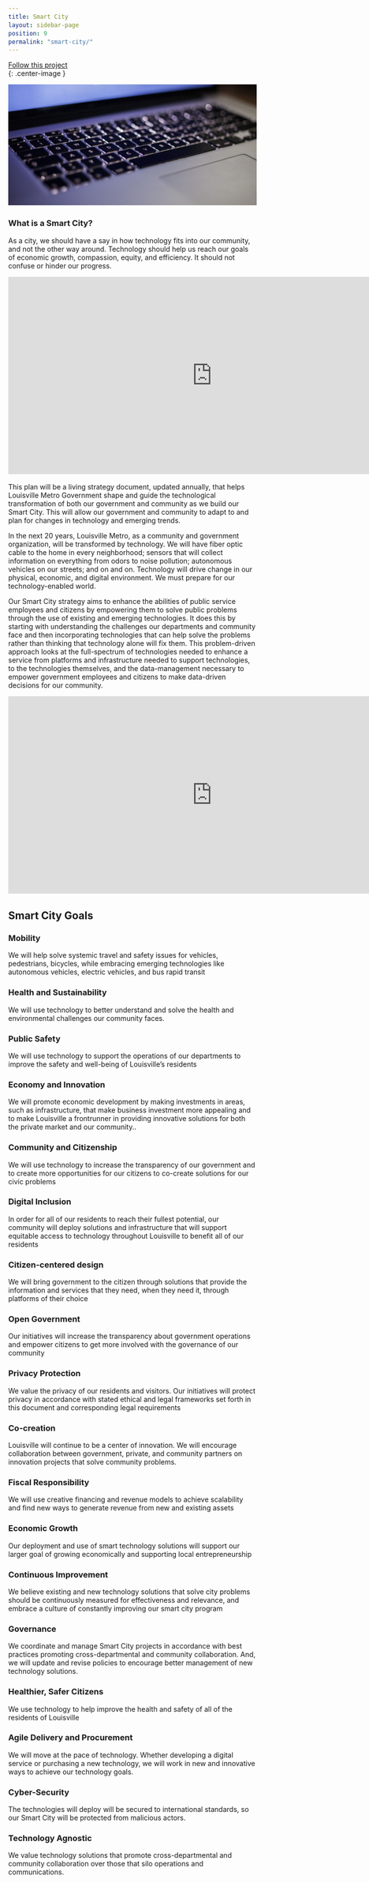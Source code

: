 ```yaml
---
title: Smart City
layout: sidebar-page
position: 9
permalink: "smart-city/"
---
```


<div class="end-xs hidden-xs col-md-3 button-wrap">
<a class="usa-button usa-button-outline link--external" href="https://public.govdelivery.com/accounts/KYLOUISVILLE/subscriber/new?category_id=KYLOUISVILLE_C75" target="_blank">Follow this project</a>
</div>{: .center-image }

![Smart city](/assets/img/projects/smart-city/smart-city-0.jpg)

### What is a Smart City?
As a city, we should have a say in how technology fits into our community, and not the other way around. Technology should help us reach our goals of economic growth, compassion, equity, and efficiency. It should not confuse or hinder our progress.

<iframe width="825" height="400" src="https://www.youtube.com/embed/p2tqQQjNLOQ" frameborder="0" allow="autoplay; encrypted-media" allowfullscreen></iframe>

This plan will be a living strategy document, updated annually, that helps Louisville Metro Government shape and guide the technological transformation of both our government and community as we build our Smart City. This will allow our government and community to adapt to and plan for changes in technology and emerging trends.

In the next 20 years, Louisville Metro, as a community and government organization, will be transformed by technology. We will have fiber optic cable to the home in every neighborhood; sensors that will collect information on everything from odors to noise pollution; autonomous vehicles on our streets; and on and on. Technology will drive change in our physical, economic, and digital environment. We must prepare for our technology-enabled world.

Our Smart City strategy aims to enhance the abilities of public service employees and citizens by empowering them to solve public problems through the use of existing and emerging technologies. It does this by starting with understanding the challenges our departments and community face and then incorporating technologies that can help solve the problems rather than thinking that technology alone will fix them. This problem-driven approach looks at the full-spectrum of technologies needed to enhance a service from platforms and infrastructure needed to support technologies, to the technologies themselves, and the data-management necessary to empower government employees and citizens to make data-driven decisions for our community.

<iframe width="825" height="400" src="https://www.youtube.com/embed/BLg_3GLAB0g" frameborder="0" allow="autoplay; encrypted-media" allowfullscreen></iframe>

## Smart City Goals

### Mobility
We will help solve systemic travel and safety issues for vehicles, pedestrians, bicycles, while embracing emerging technologies like autonomous vehicles, electric vehicles, and bus rapid transit

### Health and Sustainability
We will use technology to better understand and solve the health and environmental challenges our community faces.

### Public Safety
We will use technology to support the operations of our departments to improve the safety and well-being of Louisville’s residents

### Economy and Innovation
We will promote economic development by making investments in areas, such as infrastructure, that make business investment more appealing and to make Louisville a frontrunner in providing innovative solutions for both the private market and our community..

### Community and Citizenship
We will use technology to increase the transparency of our government and to create more opportunities for our citizens to co-create solutions for our civic problems

### Digital Inclusion
In order for all of our residents to reach their fullest potential, our community will deploy solutions and infrastructure that will support equitable access to technology throughout Louisville to benefit all of our residents

### Citizen-centered design
We will bring government to the citizen through solutions that provide the information and services that they need, when they need it, through platforms of their choice

### Open Government
Our initiatives will increase the transparency about government operations and empower citizens to get more involved with the governance of our community

### Privacy Protection
We value the privacy of our residents and visitors. Our initiatives will protect privacy in accordance with stated ethical and legal frameworks set forth in this document and corresponding legal requirements

### Co-creation
Louisville will continue to be a center of innovation. We will encourage collaboration between government, private, and community partners on innovation projects that solve community problems.

### Fiscal Responsibility
We will use creative financing and revenue models to achieve scalability and find new ways to generate revenue from new and existing assets

### Economic Growth
Our deployment and use of smart technology solutions will support our larger goal of growing economically and supporting local entrepreneurship

### Continuous Improvement
We believe existing and new technology solutions that solve city problems should be continuously measured for effectiveness and relevance, and embrace a culture of constantly improving our smart city program

### Governance
We coordinate and manage Smart City projects in accordance with best practices promoting cross-departmental and community collaboration. And, we will update and revise policies to encourage better management of new technology solutions.

### Healthier, Safer Citizens
We use technology to help improve the health and safety of all of the residents of Louisville

### Agile Delivery and Procurement
We will move at the pace of technology. Whether developing a digital service or purchasing a new technology, we will work in new and innovative ways to achieve our technology goals.

### Cyber-Security
The technologies will deploy will be secured to international standards, so our Smart City will be protected from malicious actors.

### Technology Agnostic
We value technology solutions that promote cross-departmental and community collaboration over those that silo operations and communications.
